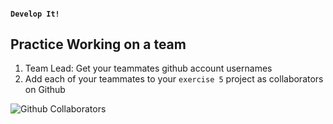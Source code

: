 #### `Develop It!`
##  Practice Working on a team

1. Team Lead: Get your teammates github account usernames
1. Add each of your teammates to your `exercise 5` project as collaborators on Github

![Github Collaborators](images/githubCollaborators.png)
